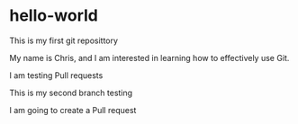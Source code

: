 # hello-world
This is my first git reposittory

My name is Chris, and I am interested in learning how to effectively use Git.

I am testing Pull requests

This is my second branch testing

I am going to create a Pull request
